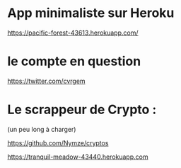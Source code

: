 # App minimaliste sur Heroku 

https://pacific-forest-43613.herokuapp.com/

# le compte en question

https://twitter.com/cvrgem


# Le scrappeur de Crypto : 

(un peu long à charger)

https://github.com/Nymze/cryptos

https://tranquil-meadow-43440.herokuapp.com



